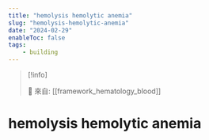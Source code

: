 ```yaml
---
title: "hemolysis hemolytic anemia"
slug: "hemolysis-hemolytic-anemia"
date: "2024-02-29"
enableToc: false
tags:
    - building
---
```


> [!info]
>
> 🌱 來自: [[framework_hematology_blood]]

# hemolysis hemolytic anemia


